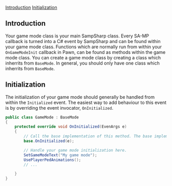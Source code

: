 [Introduction](#introduction)
[Initialization](#initialization)

Introduction
------------
Your game mode class is your main SampSharp class. Every SA-MP callback is
turned into a C# event by SampSharp and can be found within your game mode
class. Functions which are normally run from within your `OnGameModeInit`
callback in Pawn, can be found as methods within the game mode class. You can
create a game mode class by creating a class which inherrits from `BaseMode`. In
general, you should only have one class which inherrits from `BaseMode`.

Initialization
--------------
The initialization of your game mode should generally be handled from within the
`Initialized` event. The easiest way to add behaviour to this
event is by overriding the event invocator, `OnInitialized`.

``` cs
public class GameMode : BaseMode
{
    protected override void OnInitialized(EvenArgs e)
    {
        // Call the base implementation of this method. The base implementation handles calling the Initialized event.
        base.OnInitialized(e);

        // Handle your game mode initialization here.
        SetGameModeText("My game mode");
        UsePlayerPedAnimations();
        // ...

    }
}
```

